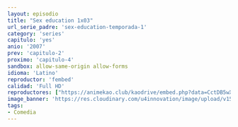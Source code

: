```yaml
---
layout: episodio
title: "Sex education 1x03"
url_serie_padre: 'sex-education-temporada-1'
category: 'series'
capitulo: 'yes'
anio: '2007'
prev: 'capitulo-2'
proximo: 'capitulo-4'
sandbox: allow-same-origin allow-forms
idioma: 'Latino'
reproductor: 'fembed'
calidad: 'Full HD'
reproductores: ["https://animekao.club/kaodrive/embed.php?data=CctDB5wXwW0lvNhEib5dw+5mOuyGMS7Y5o8SRWSHVfYxVzFFvkEO2gw75X1NeiTgZ/lmpo8OZR05vTTIApKIIbiu/R5a6XEjallv8JXGLYwMCfBB7ABAGE7691Ph6RHTJlQLbCFpCddQ2BXlnbsDFVvbwtXr+bxw86lThx0sxTLcFFG8SDKmWLhRrFAZUq2CbMWEzqVfmDCq9urK3pVZy0Mjk3T3KE9mIgQj19XFw2gWxk22AyIveAUtfj2FxlXcbpzpC+kxwfFlDvwZCzm2WSl1Q/yMYUhWu4hqKNUSW2lai0DvahhAUwnmFGRapq0Wod4l/0piJ6xzoErfuCymJPFr4bQA9E2Y/bfIGxiW/eSYeVGAzwKDQXh8HdedVceBRGHrl4B39tdB6g9ZjGFTDg==","https://tutumeme.net/embed/player.php?u=bXQ3ajJOaW1wcFRGcEs2VW5XRGExTlRPMytmUnc3bHVwcWhoenVIUjI5SHF5TlNwc0taaG1jN2gwZHZSNTlIRHVhV2tZWitkNUtDVDNOL1ZvYW1rYjJscG53PT0","https://tutumeme.net/embed/player.php?u=bXQ3ajJOaW1wcFRGcEs2VW5XRGExTlRPMytmUnc3bHVwcWhoenVIUjI5SHF5TlNwc0taaG1jN2gwZHZSNTlIRHVhV2tZWitkNUtDVDNOL1ZvYW1rYjJscG9nPT0"]
image_banner: 'https://res.cloudinary.com/u4innovation/image/upload/v1565906678/sex-poster-min_yeylaj.jpg'
tags:
- Comedia
---
```












